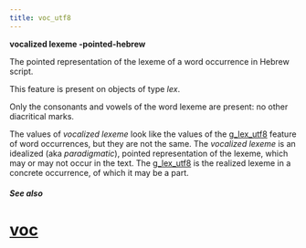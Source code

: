 ```yaml
---
title: voc_utf8
---
```


**vocalized lexeme -pointed-hebrew**

The pointed representation of the lexeme of a word occurrence in Hebrew script.

This feature is present on objects of type *lex*.

Only the consonants and vowels of the word lexeme are present: no other diacritical marks.

The values of *vocalized lexeme* look like the values of the [g_lex_utf8](g_lex_utf8) feature
of word occurrences, but they are not the same.
The *vocalized lexeme* is an idealized (aka *paradigmatic*), pointed representation of the lexeme,
which may or may not occur in the text.
The [g_lex_utf8](g_lex_utf8) is the realized lexeme in a concrete occurrence, of which it may be a part.

##### See also

# [voc](voc)
